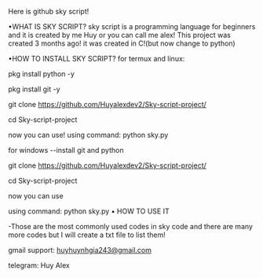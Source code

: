 Here is github sky script!

•WHAT IS SKY SCRIPT?
sky script is a programming language for beginners and it is created by me Huy or you can call me alex! This project was created 3 months ago! it was created in C!(but now change to python)

•HOW TO INSTALL SKY SCRIPT?
for termux and linux:

pkg install python -y

pkg install git -y

git clone https://github.com/Huyalexdev2/Sky-script-project/

cd Sky-script-project

now you can use!
using command: python sky.py <your sky script file>

for windows
--install git and python

git clone https://github.com/Huyalexdev2/Sky-script-project/

cd Sky-script-project

now you can use

using command: python sky.py <your sky script file>
• HOW TO USE IT



-Those are the most commonly used codes in sky code and there are many more codes but I will create a txt file to list them!

gmail support: huyhuynhgia243@gmail.com 

telegram: Huy Alex
